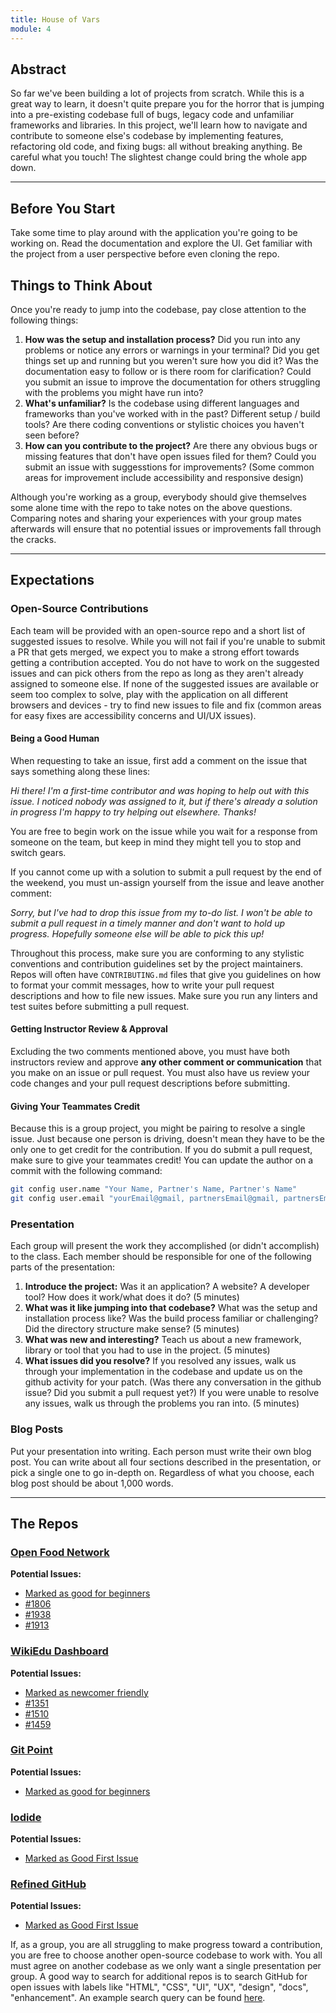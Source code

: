 ```yaml
---
title: House of Vars
module: 4
---
```


## Abstract

So far we've been building a lot of projects from scratch. While this is a great way to learn, it doesn't quite prepare you for the horror that is jumping into a pre-existing codebase full of bugs, legacy code and unfamiliar frameworks and libraries. In this project, we'll learn how to navigate and contribute to someone else's codebase by implementing features, refactoring old code, and fixing bugs: all without breaking anything. Be careful what you touch! The slightest change could bring the whole app down.

-----------------------------------------------------------

## Before You Start

Take some time to play around with the application you're going to be working on. Read the documentation and explore the UI. Get familiar with the project from a user perspective before even cloning the repo.

## Things to Think About

Once you're ready to jump into the codebase, pay close attention to the following things:

1. **How was the setup and installation process?** Did you run into any problems or notice any errors or warnings in your terminal? Did you get things set up and running but you weren't sure how you did it? Was the documentation easy to follow or is there room for clarification? Could you submit an issue to improve the documentation for others struggling with the problems you might have run into?
2. **What's unfamiliar?** Is the codebase using different languages and frameworks than you've worked with in the past? Different setup / build tools? Are there coding conventions or stylistic choices you haven't seen before?
3. **How can you contribute to the project?** Are there any obvious bugs or missing features that don't have open issues filed for them? Could you submit an issue with suggesstions for improvements? (Some common areas for improvement include accessibility and responsive design)

Although you're working as a group, everybody should give themselves some alone time with the repo to take notes on the above questions. Comparing notes and sharing your experiences with your group mates afterwards will ensure that no potential issues or improvements fall through the cracks.

-----------------------------------------------------------

## Expectations

### Open-Source Contributions

Each team will be provided with an open-source repo and a short list of suggested issues to resolve. While you will not fail if you're unable to submit a PR that gets merged, we expect you to make a strong effort towards getting a contribution accepted. You do not have to work on the suggested issues and can pick others from the repo as long as they aren't already assigned to someone else. If none of the suggested issues are available or seem too complex to solve, play with the application on all different browsers and devices - try to find new issues to file and fix (common areas for easy fixes are accessibility concerns and UI/UX issues). 

#### Being a Good Human

When requesting to take an issue, first add a comment on the issue that says something along these lines:

*Hi there! I'm a first-time contributor and was hoping to help out with this issue. I noticed nobody was assigned to it, but if there's already a solution in progress I'm happy to try helping out elsewhere. Thanks!*

You are free to begin work on the issue while you wait for a response from someone on the team, but keep in mind they might tell you to stop and switch gears.

If you cannot come up with a solution to submit a pull request by the end of the weekend, you must un-assign yourself from the issue and leave another comment:

*Sorry, but I've had to drop this issue from my to-do list. I won't be able to submit a pull request in a timely manner and don't want to hold up progress. Hopefully someone else will be able to pick this up!*

Throughout this process, make sure you are conforming to any stylistic conventions and contribution guidelines set by the project maintainers. Repos will often have `CONTRIBUTING.md` files that give you guidelines on how to format your commit messages, how to write your pull request descriptions and how to file new issues. Make sure you run any linters and test suites before submitting a pull request.

#### Getting Instructor Review & Approval

Excluding the two comments mentioned above, you must have both instructors review and approve **any other comment or communication** that you make on an issue or pull request. You must also have us review your code changes and your pull request descriptions before submitting.

#### Giving Your Teammates Credit

Because this is a group project, you might be pairing to resolve a single issue. Just because one person is driving, doesn't mean they have to be the only one to get credit for the contribution. If you do submit a pull request, make sure to give your teammates credit! You can update the author on a commit with the following command:

```bash
git config user.name "Your Name, Partner's Name, Partner's Name" 
git config user.email "yourEmail@gmail, partnersEmail@gmail, partnersEmail@gmail"
```

### Presentation

Each group will present the work they accomplished (or didn't accomplish) to the class. Each member should be responsible for one of the following parts of the presentation:

1. **Introduce the project:** Was it an application? A website? A developer tool? How does it work/what does it do? (5 minutes)
2. **What was it like jumping into that codebase?** What was the setup and installation process like? Was the build process familiar or challenging? Did the directory structure make sense? (5 minutes)
3. **What was new and interesting?** Teach us about a new framework, library or tool that you had to use in the project. (5 minutes)
4. **What issues did you resolve?** If you resolved any issues, walk us through your implementation in the codebase and update us on the github activity for your patch. (Was there any conversation in the github issue? Did you submit a pull request yet?) If you were unable to resolve any issues, walk us through the problems you ran into. (5 minutes)

### Blog Posts

Put your presentation into writing. Each person must write their own blog post. You can write about all four sections described in the presentation, or pick a single one to go in-depth on. Regardless of what you choose, each blog post should be about 1,000 words.

-----------------------------------------------------------

## The Repos

### [Open Food Network](https://github.com/openfoodfoundation/openfoodnetwork)

**Potential Issues:**
* [Marked as good for beginners](https://github.com/openfoodfoundation/openfoodnetwork/issues?q=is%3Aopen+is%3Aissue+label%3A%22good+first+issue%22)
* [#1806](https://github.com/openfoodfoundation/openfoodnetwork/issues/1806)
* [#1938](https://github.com/openfoodfoundation/openfoodnetwork/issues/1938)
* [#1913](https://github.com/openfoodfoundation/openfoodnetwork/issues/1913)


### [WikiEdu Dashboard](https://github.com/WikiEducationFoundation/WikiEduDashboard)

**Potential Issues:**
* [Marked as newcomer friendly](https://github.com/WikiEducationFoundation/WikiEduDashboard/issues?q=is%3Aissue+is%3Aopen+label%3A%22newcomer+friendly%22)
* [#1351](https://github.com/WikiEducationFoundation/WikiEduDashboard/issues/1351)
* [#1510](https://github.com/WikiEducationFoundation/WikiEduDashboard/issues/1510)
* [#1459](https://github.com/WikiEducationFoundation/WikiEduDashboard/issues/1459)


<!-- ### [Code for Social Good](https://github.com/Code4SocialGood/c4sg-web)

**Potential Issues:**
* [#1733](https://github.com/Code4SocialGood/c4sg-web/issues/1733)
* [#1727](https://github.com/Code4SocialGood/c4sg-web/issues/1727)
 -->

### [Git Point](https://github.com/gitpoint/git-point)

**Potential Issues:**
* [Marked as good for beginners](https://github.com/gitpoint/git-point/issues?q=is%3Aopen+is%3Aissue+label%3A%22good+for+beginners%22)


### [Iodide](https://github.com/iodide-project/iodide)

**Potential Issues:**
* [Marked as Good First Issue](https://github.com/iodide-project/iodide/issues?q=is%3Aissue+is%3Aopen+label%3A%22good+first+issue%22)


### [Refined GitHub](https://github.com/sindresorhus/refined-github)

**Potential Issues:**
* [Marked as Good First Issue](https://github.com/sindresorhus/refined-github/issues?q=is%3Aissue+is%3Aopen+label%3A%22good+first+issue%22)

<!-- ### Other Potential Repos -->
<!-- https://github.com/vuetifyjs/vuetify -->
<!-- https://github.com/wekan/wekan -->
<!-- https://github.com/alphagov/accessible-autocomplete -->

If, as a group, you are all struggling to make progress toward a contribution, you are free to choose another open-source codebase to work with. You all must agree on another codebase as we only want a single presentation per group. A good way to search for additional repos is to search GitHub for open issues with labels like "HTML", "CSS", "UI", "UX", "design", "docs", "enhancement". An example search query can be found [here](https://github.com/issues?utf8=%E2%9C%93&q=is%3Aopen+is%3Aissue+label%3Acss).
